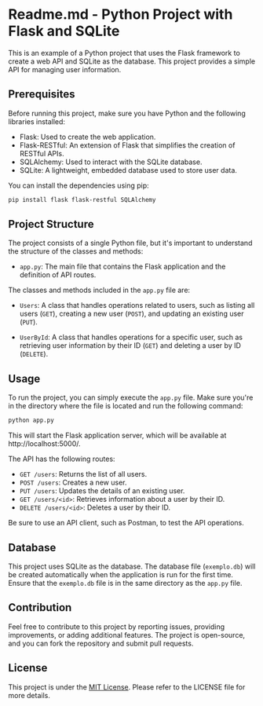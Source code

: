 # Readme.md - Python Project with Flask and SQLite

This is an example of a Python project that uses the Flask framework to create a web API and SQLite as the database. This project provides a simple API for managing user information.

## Prerequisites

Before running this project, make sure you have Python and the following libraries installed:

- Flask: Used to create the web application.
- Flask-RESTful: An extension of Flask that simplifies the creation of RESTful APIs.
- SQLAlchemy: Used to interact with the SQLite database.
- SQLite: A lightweight, embedded database used to store user data.

You can install the dependencies using pip:

```bash
pip install flask flask-restful SQLAlchemy
```

## Project Structure

The project consists of a single Python file, but it's important to understand the structure of the classes and methods:

- `app.py`: The main file that contains the Flask application and the definition of API routes.

The classes and methods included in the `app.py` file are:

- `Users`: A class that handles operations related to users, such as listing all users (`GET`), creating a new user (`POST`), and updating an existing user (`PUT`).

- `UserById`: A class that handles operations for a specific user, such as retrieving user information by their ID (`GET`) and deleting a user by ID (`DELETE`).

## Usage

To run the project, you can simply execute the `app.py` file. Make sure you're in the directory where the file is located and run the following command:

```bash
python app.py
```

This will start the Flask application server, which will be available at http://localhost:5000/.

The API has the following routes:

- `GET /users`: Returns the list of all users.
- `POST /users`: Creates a new user.
- `PUT /users`: Updates the details of an existing user.
- `GET /users/<id>`: Retrieves information about a user by their ID.
- `DELETE /users/<id>`: Deletes a user by their ID.

Be sure to use an API client, such as Postman, to test the API operations.

## Database

This project uses SQLite as the database. The database file (`exemplo.db`) will be created automatically when the application is run for the first time. Ensure that the `exemplo.db` file is in the same directory as the `app.py` file.

## Contribution

Feel free to contribute to this project by reporting issues, providing improvements, or adding additional features. The project is open-source, and you can fork the repository and submit pull requests.

## License

This project is under the [MIT License](https://opensource.org/licenses/MIT). Please refer to the LICENSE file for more details.
